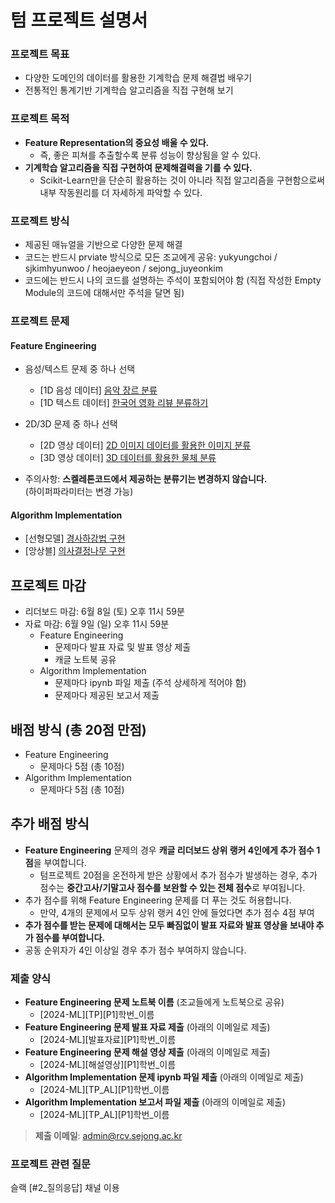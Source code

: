 # 텀 프로젝트 설명서
### 프로젝트 목표
- 다양한 도메인의 데이터를 활용한 기계학습 문제 해결법 배우기
- 전통적인 통계기반 기계학습 알고리즘을 직접 구현해 보기

### 프로젝트 목적
- **Feature Representation의 중요성 배울 수 있다.**
  - 즉, 좋은 피쳐를 추출할수록 분류 성능이 향상됨을 알 수 있다.
- **기계학습 알고리즘을 직접 구현하여 문제해결력을 기를 수 있다.**
  - Scikit-Learn만을 단순히 활용하는 것이 아니라 직접 알고리즘을 구현함으로써 내부 작동원리를 더 자세하게 파악할 수 있다.
### 프로젝트 방식
- 제공된 매뉴얼을 기반으로 다양한 문제 해결
- 코드는 반드시 prviate 방식으로 모든 조교에게 공유: yukyungchoi / sjkimhyunwoo / heojaeyeon / sejong_juyeonkim
- 코드에는 반드시 나의 코드를 설명하는 주석이 포함되어야 함 (직접 작성한 Empty Module의 코드에 대해서만 주석을 달면 됨)

### 프로젝트 문제
#### Feature Engineering 
- 음성/텍스트 문제 중 하나 선택
    - [1D 음성 데이터]    [음악 장르 분류]()
    - [1D 텍스트 데이터]  [한국어 영화 리뷰 분류하기]()

- 2D/3D 문제 중 하나 선택
    - [2D 영상 데이터]    [2D 이미지 데이터를 활용한 이미지 분류]()
    - [3D 영상 데이터]    [3D 데이터를 활용한 물체 분류]()
- 주의사항: **스켈레톤코드에서 제공하는 분류기는 변경하지 않습니다.** <br>(하이퍼파라미터는 변경 가능)
#### Algorithm Implementation
- [선형모델] [경사하강법 구현]()
- [앙상블] [의사결정나무 구현]()
 
## 프로젝트 마감
- 리더보드 마감: 6월 8일 (토) 오후 11시 59분 
- 자료 마감: 6월 9일 (일) 오후 11시 59분 
  - Feature Engineering 
      - 문제마다 발표 자료 및 발표 영상 제출
      - 캐글 노트북 공유
   - Algorithm Implementation
      - 문제마다 ipynb 파일 제출 (주석 상세하게 적어야 함)
      - 문제마다 제공된 보고서 제출
    
## 배점 방식 (총 20점 만점)
- Feature Engineering 
    - 문제마다 5점 (총 10점)
 - Algorithm Implementation
    - 문제마다 5점 (총 10점)
  
## 추가 배점 방식
- **Feature Engineering** 문제의 경우 **캐글 리더보드 상위 랭커 4인에게 추가 점수 1점**을 부여합니다.
    - 텀프로젝트 20점을 온전하게 받은 상황에서 추가 점수가 발생하는 경우, 추가 점수는 **중간고사/기말고사 점수를 보완할 수 있는 전체 점수**로 부여됩니다.
- 추가 점수를 위해 Feature Engineering 문제를 더 푸는 것도 허용합니다.
    - 만약, 4개의 문제에서 모두 상위 랭커 4인 안에 들었다면 추가 점수 4점 부여
- **추가 점수를 받는 문제에 대해서는 모두 빠짐없이 발표 자료와 발표 영상을 보내야 추가 점수를 부여합니다.**
- 공동 순위자가 4인 이상일 경우 추가 점수 부여하지 않습니다.

### 제출 양식
- **Feature Engineering 문제 노트북 이름** (조교들에게 노트북으로 공유)
    - [2024-ML][TP][P1]학번_이름
- **Feature Engineering 문제 발표 자료 제출** (아래의 이메일로 제출)
    - [2024-ML][발표자료][P1]학번_이름
- **Feature Engineering 문제 해설 영상 제출** (아래의 이메일로 제출)
    - [2024-ML][해설영상][P1]학번_이름
- **Algorithm Implementation 문제 ipynb 파일 제출** (아래의 이메일로 제출)
    - [2024-ML][TP_AL][P1]학번_이름
- **Algorithm Implementation 보고서 파일 제출** (아래의 이메일로 제출)
    - [2024-ML][TP_AL][P1]학번_이름
 
> **제출 이메일**: admin@rcv.sejong.ac.kr
  
### 프로젝트 관련 질문
슬랙 [#2_질의응답] 채널 이용

